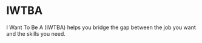 # IWTBA
I Want To Be A (IWTBA) helps you bridge the gap between the job you want and the skills you need.
